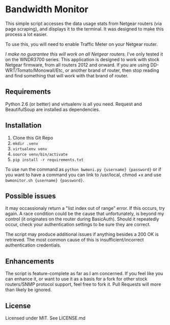 # Bandwidth Monitor

This simple script accesses the data usage stats from Netgear routers (via page scraping), and displays it to the terminal. It was designed to make this process a lot easier.

To use this, you will need to enable Traffic Meter on your Netgear router.

*I make no guarantee this will work on all Netgear routers.* I've only tested it on the WNDR3700 series. This application is designed to work with stock Netgear firmware, from all routers 2012 and onward. If you are using DD-WRT/Tomato/Monowall/Etc, or another brand of router, then stop reading and find something that will work with that brand of router.

## Requirements
Python 2.6 (or better) and virtualenv is all you need. Request and BeautifulSoup are installed as dependencies.

## Installation
1. Clone this Git Repo
2. `mkdir .venv`
3. `virtualenv venv`
4. `source venv/bin/activate`
5. `pip install -r requirements.txt`

To use run the command as `python bwmoni.py {username} {password}` or if you want to have a command you can link to /usr/local, chmod +x and use `bwmonitor.sh {username} {password}`.

## Possible issues
It may occassionaly return a "list index out of range" error. If this occurs, try again. A race condition could be the cause that unfortunately, is beyond my control (it originates on the router during BasicAuth). Should it repeatedly occur, check your authentication settings to be sure they are correct.

The script may produce additional issues if anything besides a 200 OK is retrieved. The most common cause of this is insufficient/incorrect authentication credentials.

## Enhancements
The script is feature-complete as far as I am concerned. If you feel like you can enhance it, or want to use it as a basis for a fork for other stock routers/SNMP protocol support, feel free to fork it. Pull Requests will more than likely be ignored.

## License
Licensed under MIT. See LICENSE.md

